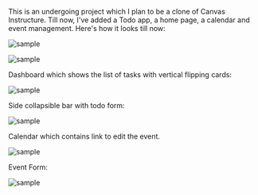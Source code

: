 This is an undergoing project which I plan to be a clone of Canvas Instructure. Till now, I've added a Todo app, a home page, a calendar and event management.
Here's how it looks till now:

![sample](https://i.imgur.com/K7XMyVV.png)

![sample](https://i.imgur.com/1ueoPCV.png)

Dashboard which shows the list of tasks with vertical flipping cards:

![sample](https://i.imgur.com/77KJThc.png)

Side collapsible bar with todo form:

![sample](https://i.imgur.com/8kjT6HH.png)

Calendar which contains link to edit the event. 

![sample](https://i.imgur.com/VCdnFZQ.png)

Event Form:

![sample](https://i.imgur.com/dkGxvrA.png)

